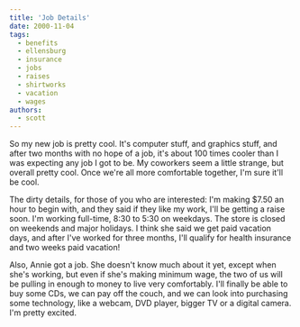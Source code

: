 ```yaml
---
title: 'Job Details'
date: 2000-11-04
tags:
  - benefits
  - ellensburg
  - insurance
  - jobs
  - raises
  - shirtworks
  - vacation
  - wages
authors:
  - scott
---
```


So my new job is pretty cool. It's computer stuff, and graphics stuff, and after two months with no hope of a job, it's about 100 times cooler than I was expecting any job I got to be. My coworkers seem a little strange, but overall pretty cool. Once we're all more comfortable together, I'm sure it'll be cool.

The dirty details, for those of you who are interested: I'm making $7.50 an hour to begin with, and they said if they like my work, I'll be getting a raise soon. I'm working full-time, 8:30 to 5:30 on weekdays. The store is closed on weekends and major holidays. I think she said we get paid vacation days, and after I've worked for three months, I'll qualify for health insurance and two weeks paid vacation!

Also, Annie got a job. She doesn't know much about it yet, except when she's working, but even if she's making minimum wage, the two of us will be pulling in enough to money to live very comfortably. I'll finally be able to buy some CDs, we can pay off the couch, and we can look into purchasing some technology, like a webcam, DVD player, bigger TV or a digital camera. I'm pretty excited.
